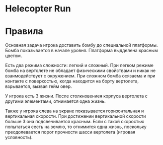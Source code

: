# Helecopter Run

# Правила
Основная задача игрока доставить бомбу до специальной платформы. Бомба показывается в начале уровня. Платформа выдделена красным цветом.

Есть два режима сложности: легкий и сложный. При легком режиме бомба на вертолете не обладает физическими свойствами и никак не взаимодействует с окружением. При сложном бомба осязаема и при контакте с поверхостью, когда находится на борту вертолета, взрывается, вызвая гейм овер.

У игрока есть 3 жизни. После столкновениея корпуса вертолета с другими элементами, отнимается одна жизнь. 

Также у игрока слева на экране показывается горизонтальная и вертикальная скорости.  При достижении вертикальной скорости больше 3 она подсвечивается красным. Если с такой скоростью попытаться сесть на землю, то отнимится одна жизнь, поскольку преодолевается порог прочности шасси вертолета (игровая условность).
